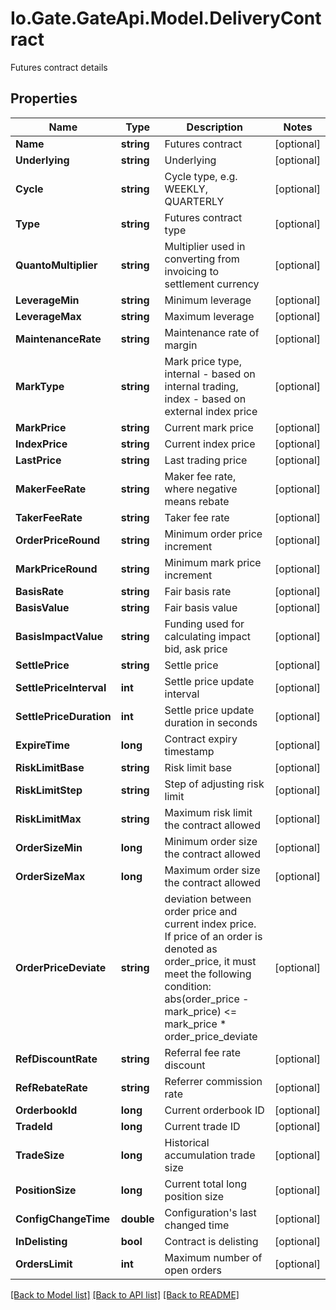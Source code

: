 
# Io.Gate.GateApi.Model.DeliveryContract

Futures contract details

## Properties

Name | Type | Description | Notes
------------ | ------------- | ------------- | -------------
**Name** | **string** | Futures contract | [optional] 
**Underlying** | **string** | Underlying | [optional] 
**Cycle** | **string** | Cycle type, e.g. WEEKLY, QUARTERLY | [optional] 
**Type** | **string** | Futures contract type | [optional] 
**QuantoMultiplier** | **string** | Multiplier used in converting from invoicing to settlement currency | [optional] 
**LeverageMin** | **string** | Minimum leverage | [optional] 
**LeverageMax** | **string** | Maximum leverage | [optional] 
**MaintenanceRate** | **string** | Maintenance rate of margin | [optional] 
**MarkType** | **string** | Mark price type, internal - based on internal trading, index - based on external index price | [optional] 
**MarkPrice** | **string** | Current mark price | [optional] 
**IndexPrice** | **string** | Current index price | [optional] 
**LastPrice** | **string** | Last trading price | [optional] 
**MakerFeeRate** | **string** | Maker fee rate, where negative means rebate | [optional] 
**TakerFeeRate** | **string** | Taker fee rate | [optional] 
**OrderPriceRound** | **string** | Minimum order price increment | [optional] 
**MarkPriceRound** | **string** | Minimum mark price increment | [optional] 
**BasisRate** | **string** | Fair basis rate | [optional] 
**BasisValue** | **string** | Fair basis value | [optional] 
**BasisImpactValue** | **string** | Funding used for calculating impact bid, ask price | [optional] 
**SettlePrice** | **string** | Settle price | [optional] 
**SettlePriceInterval** | **int** | Settle price update interval | [optional] 
**SettlePriceDuration** | **int** | Settle price update duration in seconds | [optional] 
**ExpireTime** | **long** | Contract expiry timestamp | [optional] 
**RiskLimitBase** | **string** | Risk limit base | [optional] 
**RiskLimitStep** | **string** | Step of adjusting risk limit | [optional] 
**RiskLimitMax** | **string** | Maximum risk limit the contract allowed | [optional] 
**OrderSizeMin** | **long** | Minimum order size the contract allowed | [optional] 
**OrderSizeMax** | **long** | Maximum order size the contract allowed | [optional] 
**OrderPriceDeviate** | **string** | deviation between order price and current index price. If price of an order is denoted as order_price, it must meet the following condition:      abs(order_price - mark_price) &lt;&#x3D; mark_price * order_price_deviate | [optional] 
**RefDiscountRate** | **string** | Referral fee rate discount | [optional] 
**RefRebateRate** | **string** | Referrer commission rate | [optional] 
**OrderbookId** | **long** | Current orderbook ID | [optional] 
**TradeId** | **long** | Current trade ID | [optional] 
**TradeSize** | **long** | Historical accumulation trade size | [optional] 
**PositionSize** | **long** | Current total long position size | [optional] 
**ConfigChangeTime** | **double** | Configuration&#39;s last changed time | [optional] 
**InDelisting** | **bool** | Contract is delisting | [optional] 
**OrdersLimit** | **int** | Maximum number of open orders | [optional] 

[[Back to Model list]](../README.md#documentation-for-models)
[[Back to API list]](../README.md#documentation-for-api-endpoints)
[[Back to README]](../README.md)
